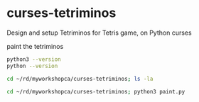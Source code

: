 # curses-tetriminos

Design and setup Tetriminos for Tetris game, on Python curses

paint the tetriminos
```bash
python3 --version
python --version

cd ~/rd/myworkshopca/curses-tetriminos; ls -la

cd ~/rd/myworkshopca/curses-tetriminos; python3 paint.py
```
